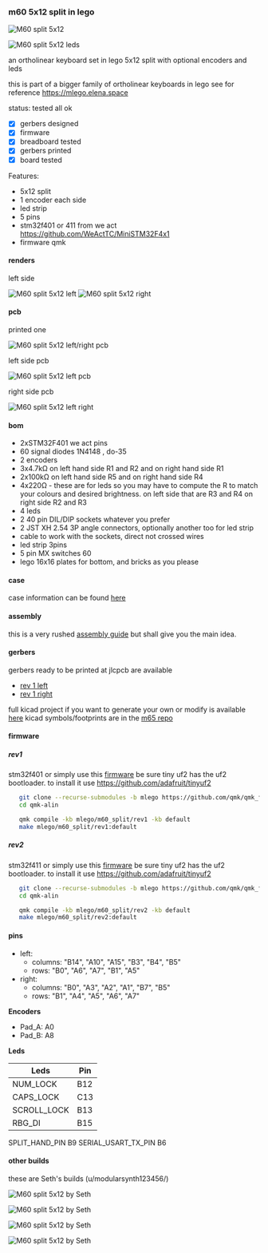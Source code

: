 ### m60 5x12 split in lego

  ![M60 split 5x12](pics/5x12s/m60_split.jpg)

  ![M60 split 5x12 leds](pics/5x12s/m60s-leds.jpg)

an ortholinear keyboard set in lego 5x12 split with optional encoders and leds

this is part of a bigger family of ortholinear keyboards in lego see for reference
https://mlego.elena.space

status:  tested all ok

* [x] gerbers designed
* [x] firmware
* [x] breadboard tested
* [x] gerbers printed
* [x] board tested

Features:

* 5x12 split
* 1 encoder each side
* led strip
* 5 pins
* stm32f401 or 411 from we act https://github.com/WeActTC/MiniSTM32F4x1
* firmware qmk

#### renders

left side


  ![M60 split 5x12 left](pics/5x12s/m60-split-left-3d.png)
  ![M60 split 5x12 right](pics/5x12s/m60-split-right-3d.png)


#### pcb

printed one

  ![M60 split 5x12 left/right pcb](pics/5x12s/m60_split_pcb.png)

left side pcb

  ![M60 split 5x12 left pcb](pics/5x12s/m60-left.png)

right side pcb

  ![M60 split 5x12 left right](pics/5x12s/m60-right.png)

#### bom

* 2xSTM32F401 we act pins
* 60 signal diodes 1N4148 , do-35
* 2 encoders
* 3x4.7kΩ on left hand side R1 and R2 and on right hand side R1
* 2x100kΩ on left hand side R5 and on right hand side R4
* 4x220Ω - these are for leds so you may have to compute the R to match your colours and desired brightness. on left side that are
  R3 and R4 on right side R2 and R3
* 4 leds
* 2 40 pin DIL/DIP sockets whatever you prefer
* 2 JST XH 2.54 3P angle connectors, optionally another too for led strip
* cable to work with the sockets, direct not crossed wires
* led strip 3pins
* 5 pin MX switches 60
* lego 16x16 plates for bottom, and bricks as you please

#### case

case information can be found [here](https://mlego.elena.space/m65/#case)

#### assembly

this is a very rushed [assembly guide](assembly.md) but shall give you the main idea.

#### gerbers

 gerbers ready to be printed at jlcpcb are available

 + [rev 1 left](https://gitlab.com/m-lego/m60_split/-/blob/main/m60-split-left/gerbers-left.zip)
 + [rev 1 right](https://gitlab.com/m-lego/m60_split/-/blob/main/m60-split-right/gerbers-right.zip)

  full kicad project if you want to generate your own or modify is available [here](https://gitlab.com/m-lego/m60_split/)
  kicad symbols/footprints are in the [m65 repo](https://gitlab.com/m-lego/m65/)



#### firmware

##### rev1

stm32f401 or simply use this [firmware](https://gitlab.com/m-lego/m60_split/-/blob/main/firmware/mlego_m60_split_rev1_default.uf2) be sure tiny uf2 has the uf2 bootloader.
to install it use https://github.com/adafruit/tinyuf2


```bash
   git clone --recurse-submodules -b mlego https://github.com/qmk/qmk_firmware.git qmk-alin
   cd qmk-alin

   qmk compile -kb mlego/m60_split/rev1 -kb default
   make mlego/m60_split/rev1:default
```

##### rev2

stm32f411 or simply use this [firmware](https://gitlab.com/m-lego/m60_split/-/blob/main/firmware/mlego_m60_split_rev2_default.uf2) be sure tiny uf2 has the uf2 bootloader.
to install it use https://github.com/adafruit/tinyuf2

```bash
   git clone --recurse-submodules -b mlego https://github.com/qmk/qmk_firmware.git qmk-alin
   cd qmk-alin

   qmk compile -kb mlego/m60_split/rev2 -kb default
   make mlego/m60_split/rev2:default
```

#### pins

 - left:
   - columns: "B14", "A10", "A15", "B3", "B4", "B5"
   - rows: "B0", "A6", "A7", "B1", "A5"
 - right:
   - columns: "B0", "A3", "A2", "A1", "B7", "B5"
   - rows: "B1", "A4", "A5", "A6", "A7"

**Encoders**

  - Pad_A: A0
  - Pad_B: A8

**Leds**

| Leds        | Pin |
| ----------- | --- |
| NUM_LOCK    | B12 |
| CAPS_LOCK   | C13 |
| SCROLL_LOCK | B13 |
| RBG_DI      | B15 |

SPLIT_HAND_PIN B9
SERIAL_USART_TX_PIN B6


#### other builds

these are Seth's builds (u/modularsynth123456/)

![M60 split 5x12 by Seth](pics/5x12s/m60s_4.jpg)

![M60 split 5x12 by Seth](pics/5x12s/m60s_3.jpg)

![M60 split 5x12 by Seth](pics/5x12s/m60s_1.jpg)

![M60 split 5x12 by Seth](pics/5x12s/m60s_2.jpg)
